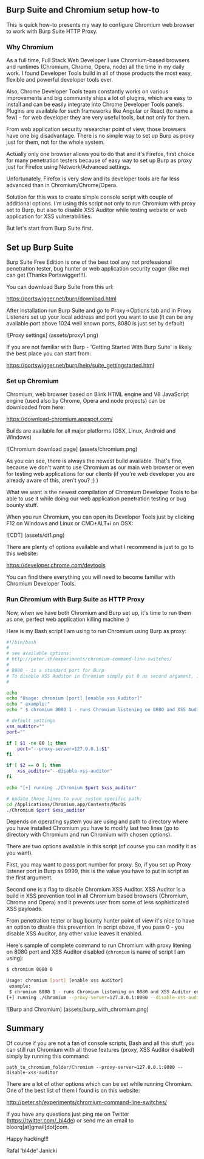 ## Burp Suite and Chromium setup how-to

This is quick how-to presents my way to configure Chromium web browser to work with Burp Suite HTTP Proxy.

### Why Chromium

As a full time, Full Stack Web Developer I use Chromium-based browsers and runtimes (Chromium, Chrome, Opera, node) all the time in my daily work. I found Developer Tools build in all of those products the most easy, flexible and powerful developer tools ever.  

Also, Chrome Developer Tools team constantly works on various improvements and big community ships a lot of plugins, which are easy to install and can be easily integrate into Chrome Developer Tools panels. Plugins are available for such frameworks like Angular or React (to name a few) - for web developer they are very useful tools, but not only for them.

From web application security researcher point of view, those browsers have one big disadvantage. There is no simple way to set up Burp as proxy just for them, not for the whole system.

Actually only one browser allows you to do that and it's Firefox, first choice for many penetration testers because of easy way to set up Burp as proxy just for Firefox using Network/Advanced settings. 

Unfortunately, Firefox is very slow and its developer tools are far less advanced than in Chromium/Chrome/Opera.

Solution for this was to create simple console script with couple of additional options. I'm using this script not only to run Chromium with proxy set to Burp, but also to disable XSS Auditor while testing website or web application for XSS vulnerabilities.

But let's start from Burp Suite first.

## Set up Burp Suite

Burp Suite Free Edition is one of the best tool any not professional penetration tester, bug hunter or web application security eager (like me) can get (Thanks Portswigger!!!).

You can download Burp Suite from this url:

https://portswigger.net/burp/download.html

After installation run Burp Suite and go to Proxy->Options tab and in Proxy Listeners set up your local address and port you want to use (it can be any available port above 1024 well known ports, 8080 is just set by default)

![Proxy settings]
(assets/proxy1.png)

If you are not familiar with Burp - 'Getting Started With Burp Suite' is likely the best place you can start from:

https://portswigger.net/burp/help/suite_gettingstarted.html


### Set up Chromium

Chromium, web browser based on Blink HTML engine and V8 JavaScript engine (used also by Chrome, Opera and node projects) can be downloaded from here:

https://download-chromium.appspot.com/

Builds are available for all major platforms (OSX, Linux, Android and Windows)

![Chromium download page]
(assets/chromium.png)

As you can see, there is always the newest build available. That's fine, because we don't want to use Chromium as our main web browser or even for testing web applications for our clients (if you're web developer you are already aware of this, aren't you? ;) )

What we want is the newest compilation of Chromium Developer Tools to be able to use it while doing our web application penetration testing or bug bounty stuff.

When you run Chromium, you can open its Developer Tools just by clicking F12 on Windows and Linux or CMD+ALT+i on OSX:

![CDT]
(assets/dt1.png)

There are plenty of options available and what I recommend is just to go to this website:

https://developer.chrome.com/devtools

You can find there everything you will need to become familiar with Chromium Developer Tools.

### Run Chromium with Burp Suite as HTTP Proxy

Now, when we have both Chromium and Burp set up, it's time to run them as one, perfect web application killing machine :)

Here is my Bash script I am using to run Chromium using Burp as proxy:

```bash
#!/bin/bash
#
# see available options:
# http://peter.sh/experiments/chromium-command-line-switches/
#
# 8080 - is a standard port for Burp
# To disable XSS Auditor in Chromium simply put 0 as second argument, 1eaves XSS Auditor enabled
#

echo
echo "Usage: chromium [port] [enable xss Auditor]"
echo " example:"
echo " $ chromium 8080 1 - runs Chromium listening on 8080 and XSS Auditor enabled"

# default settings
xss_auditor=""
port=""

if [ $1 -ne 80 ]; then
	port="--proxy-server=127.0.0.1:$1"
fi

if [ $2 == 0 ]; then
	xss_auditor="--disable-xss-auditor"
fi

echo "[+] running ./Chromium $port $xss_auditor"

# update those lines to your system specific path:
cd /Applications/Chromium.app/Contents/MacOS
./Chromium $port $xss_auditor

```

Depends on operating system you are using and path to directory where you have installed Chromium you have to modify last two lines (go to directory with Chromium and run Chromium with chosen options).

There are two options available in this script (of course you can modify it as you want).

First, you may want to pass port number for proxy. So, if you set up Proxy listener port in Burp as 9999, this is the value you have to put in script as the first argument.

Second one is a flag to disable Chromium XSS Auditor. XSS Auditor is a build in XSS prevention tool in all Chromium based browsers (Chromium, Chrome and Opera) and it prevents user from some of less sophisticated XSS payloads.

From penetration tester or bug bounty hunter point of view it's nice to have an option to disable this prevention. In script above, if you pass 0 - you disable XSS Auditor, any other value leaves it enabled.

Here's sample of complete command to run Chromium with proxy litening on 8080 port and XSS Auditor disabled (```chromium``` is name of script I am using):

```bash
$ chromium 8080 0

Usage: chromium [port] [enable xss Auditor]
 example:
 $ chromium 8080 1 - runs Chromium listening on 8080 and XSS Auditor enabled
[+] running ./Chromium --proxy-server=127.0.0.1:8080 --disable-xss-auditor
```

![Burp and Chromium]
(assets/burp_with_chromium.png)

## Summary

Of course if you are not a fan of console scripts, Bash and all this stuff, you can still run Chromium with all those features (proxy, XSS Auditor disabled) simply by running this command:

```
path_to_chromium_folder/Chromium --proxy-server=127.0.0.1:8080 --disable-xss-auditor
```

There are a lot of other options which can be set while running Chromium. One of the best list of them I found is on this website:

http://peter.sh/experiments/chromium-command-line-switches/


If you have any questions just ping me on Twitter (https://twitter.com/_bl4de) or send me an email to bloorq[at]gmail[dot]com.

Happy hacking!!!

Rafal 'bl4de' Janicki


